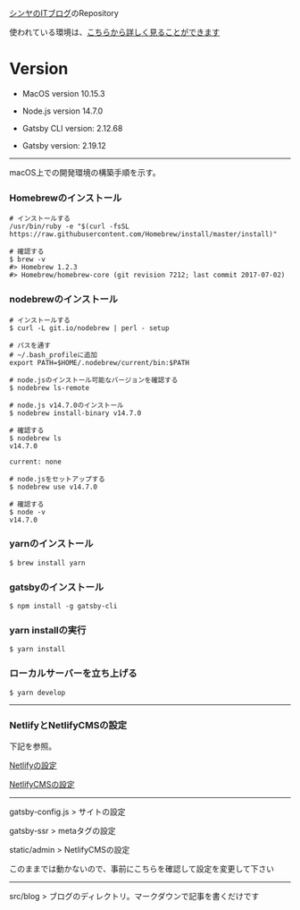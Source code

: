 [シンヤのITブログ](https://shinya-it.com/?link=github)のRepository

使われている環境は、[こちらから詳しく見ることができます](https://shinya-it.com/blog/environmental_explanation?link=github)

# Version

* MacOS version 10.15.3

* Node.js version 14.7.0

* Gatsby CLI version: 2.12.68

* Gatsby version: 2.19.12

---

macOS上での開発環境の構築手順を示す。

### Homebrewのインストール

```
# インストールする
/usr/bin/ruby -e "$(curl -fsSL https://raw.githubusercontent.com/Homebrew/install/master/install)"

# 確認する
$ brew -v
#> Homebrew 1.2.3
#> Homebrew/homebrew-core (git revision 7212; last commit 2017-07-02)
```

### nodebrewのインストール

```
# インストールする
$ curl -L git.io/nodebrew | perl - setup

# パスを通す
# ~/.bash_profileに追加
export PATH=$HOME/.nodebrew/current/bin:$PATH

# node.jsのインストール可能なバージョンを確認する
$ nodebrew ls-remote

# node.js v14.7.0のインストール
$ nodebrew install-binary v14.7.0

# 確認する
$ nodebrew ls
v14.7.0

current: none

# node.jsをセットアップする
$ nodebrew use v14.7.0

# 確認する
$ node -v
v14.7.0
```

### yarnのインストール
```
$ brew install yarn
```

### gatsbyのインストール
```
$ npm install -g gatsby-cli
```

### yarn installの実行
```
$ yarn install
```

### ローカルサーバーを立ち上げる
```
$ yarn develop
```

---

### NetlifyとNetlifyCMSの設定

下記を参照。

[Netlifyの設定](https://docs.netlify.com/)

[NetlifyCMSの設定](https://www.netlifycms.org/docs/intro/)

---

gatsby-config.js > サイトの設定

gatsby-ssr > metaタグの設定

static/admin > NetlifyCMSの設定

このままでは動かないので、事前にこちらを確認して設定を変更して下さい

---

src/blog > ブログのディレクトリ。マークダウンで記事を書くだけです

